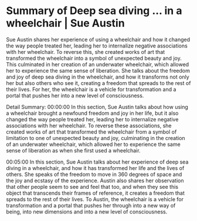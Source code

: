 # Summary of Deep sea diving ... in a wheelchair | Sue Austin

Sue Austin shares her experience of using a wheelchair and how it changed the way people treated her, leading her to internalize negative associations with her wheelchair. To reverse this, she created works of art that transformed the wheelchair into a symbol of unexpected beauty and joy. This culminated in her creation of an underwater wheelchair, which allowed her to experience the same sense of liberation. She talks about the freedom and joy of deep sea diving in the wheelchair, and how it transforms not only her but also others who see it, creating a freedom that spreads to the rest of their lives. For her, the wheelchair is a vehicle for transformation and a portal that pushes her into a new level of consciousness.

Detail Summary: 
00:00:00
In this section, Sue Austin talks about how using a wheelchair brought a newfound freedom and joy in her life, but it also changed the way people treated her, leading her to internalize negative associations with her wheelchair. To reverse these associations, she created works of art that transformed the wheelchair from a symbol of limitation to one of unexpected beauty and joy, culminating in the creation of an underwater wheelchair, which allowed her to experience the same sense of liberation as when she first used a wheelchair.

00:05:00
In this section, Sue Austin talks about her experience of deep sea diving in a wheelchair, and how it has transformed her life and the lives of others. She speaks of the freedom to move in 360 degrees of space and the joy and ecstasy of the experience. Austin also shares her observation that other people seem to see and feel that too, and when they see this object that transcends their frames of reference, it creates a freedom that spreads to the rest of their lives. To Austin, the wheelchair is a vehicle for transformation and a portal that pushes her through into a new way of being, into new dimensions and into a new level of consciousness.

